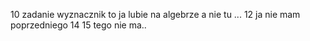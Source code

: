 10 zadanie wyznacznik to ja lubie na algebrze a nie tu ...
12 ja nie mam poprzedniego
14
15
tego nie ma..
